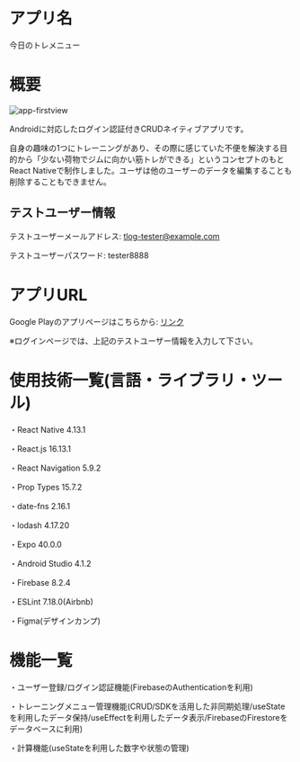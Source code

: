 アプリ名
====

今日のトレメニュー

概要
===

![app-firstview](https://user-images.githubusercontent.com/68333078/111040671-7abb4500-8477-11eb-9699-f65c6b858037.png)

Androidに対応したログイン認証付きCRUDネイティブアプリです。

自身の趣味の1つにトレーニングがあり、その際に感じていた不便を解決する目的から「少ない荷物でジムに向かい筋トレができる」というコンセプトのもとReact Nativeで制作しました。ユーザは他のユーザーのデータを編集することも削除することもできません。

## テストユーザー情報

テストユーザーメールアドレス: tlog-tester@example.com

テストユーザーパスワード: tester8888

アプリURL
===

Google Playのアプリページはこちらから: [リンク](https://play.google.com/store/apps/details?id=jp.AppCreate.TrainingLog)

※ログインページでは、上記のテストユーザー情報を入力して下さい。

使用技術一覧(言語・ライブラリ・ツール)
===

・React Native 4.13.1

・React.js 16.13.1

・React Navigation 5.9.2

・Prop Types 15.7.2

・date-fns 2.16.1

・lodash 4.17.20

・Expo 40.0.0

・Android Studio 4.1.2

・Firebase 8.2.4

・ESLint 7.18.0(Airbnb)

・Figma(デザインカンプ)

機能一覧
===

・ユーザー登録/ログイン認証機能(FirebaseのAuthenticationを利用)

・トレーニングメニュー管理機能(CRUD/SDKを活用した非同期処理/useStateを利用したデータ保持/useEffectを利用したデータ表示/FirebaseのFirestoreをデータベースに利用)

・計算機能(useStateを利用した数字や状態の管理)
